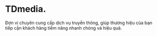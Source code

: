 # TDmedia.
Đơn vị chuyên cung cấp dịch vụ truyền thông, giúp thương hiệu của bạn tiếp cận khách hàng tiềm năng nhanh chóng và hiệu quả.
